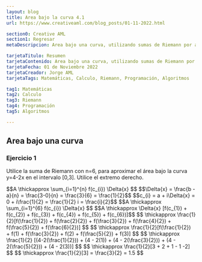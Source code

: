 ```yaml
---
layout: blog
title: Area bajo la curva 4.1
url: https://www.creativeaml.com/blog_posts/01-11-2022.html

section0: Creative AML
section1: Regresar
metaDescripcion: Area bajo una curva, utilizando sumas de Riemann por aproximación y usando límites para calculo exacto.

tarjetaTitulo: Resumen
tarjetaContenido: Area bajo una curva, utilizando sumas de Riemann por aproximación y usando límites para calculo exacto.
tarjetaFecha: 01 de Noviembre 2022
tarjetaCreador: Jorge AML
tarjetaTags: Matemáticas, Calculo, Riemann, Programación, Algoritmos 

tag1: Matemáticas
tag2: Calculo
tag3: Riemann
tag4: Programación
tag5: Algoritmos

---
```

<h2>Area bajo una curva</h2>
<!--<p>Ejercicios resueltos basados en la sección 4.1 de Matemática Básica 2 del curso del ingeniero: Miguel Angel Castillo.</p>-->
<section>
<h3>Ejercicio 1</h3>
<p>Utilice la suma de Riemann con n=6, para aproximar el área bajo la curva y=4-2x en el intervalo [0,3]. Utilice el extremo derecho.</p>
$$A \thickapprox \sum_{i=1}^{n} f(c_{i}) \Delta{x} $$
$$\Delta{x} = \frac{b - a}{n} = \frac{3-0}{n} = \frac{3}{6} = \frac{1}{2}$$
$$c_{i} = a + i\Delta{x} = 0 + i\frac{1}{2} = \frac{1}{2} i = \frac{i}{2}$$
$$A \thickapprox \sum_{i=1}^{6} f(c_{i}) \Delta{x}  $$
$$A \thickapprox \Delta{x} [f(c_{1}) + f(c_{2}) + f(c_{3}) + f(c_{4}) + f(c_{5}) + f(c_{6})]$$
$$ \thickapprox \frac{1}{2}[f(\frac{1}{2}) + f(\frac{2}{2}) + f(\frac{3}{2}) + f(\frac{4}{2}) + f(\frac{5}{2}) + f(\frac{6}{2})] $$
$$ \thickapprox \frac{1}{2}[f(\frac{1}{2}) + f(1) + f(\frac{3}{2}) + f(2) + f(\frac{5}{2}) + f(3)]  $$
$$ \thickapprox \frac{1}{2} [(4-2(\frac{1}{2})) + (4 - 2(1)) + (4 - 2(\frac{3}{2})) + (4 - 2(\frac{5}{2})) + (4 - 2(3))] $$
$$ \thickapprox \frac{1}{2}[3 + 2 + 1 - 1 -2] $$
$$ \thickapprox \frac{1}{2}[3] = \frac{3}{2} = 1.5 $$
</section>